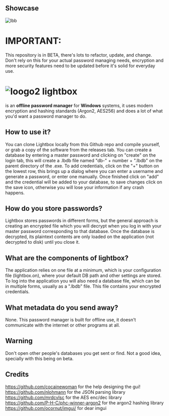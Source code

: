 ## Showcase
![lbb](https://github.com/javelin0x/lightbox/assets/162154063/622a2ae6-c5a5-4cc4-811b-7208197b6a04)

# IMPORTANT:
This repository is in BETA, there's lots to refactor, update, and change. Don't rely on this for your actual password managing needs, encryption and more security features need to be updated before it's solid for everyday use.

# ![loogo2](https://github.com/javelin0x/lightbox/assets/162154063/1948ee9d-aa36-464f-8fdc-f8d787981e25) lightbox 
is an **offline password manager** for **Windows** systems, it uses modern encryption and hashing standards (Argon2, AES256) and does a lot of what you'd want a password manager to do.

## How to use it?
You can clone Lightbox locally from this Github repo and compile yourself, or grab a copy of the software from the releases tab. You can create a database by entering a master password and clicking on "create" on the login tab, this will create a .lbdb file named "db-" + number + ".lbdb" on the parent directory of the .exe. To add credentials, click on the "+" button on the lowest row, this brings up a dialog where you can enter a username and generate a password, or enter one manually. Once finished click on "add" and the credential will be added to your database, to save changes click on the save icon, otherwise you will lose your information if any crash happens.

## How do you store passwords?
Lightbox stores passwords in different forms, but the general approach is creating an encrypted file which you will decrypt when you log in with your master password corresponding to that database. Once the database is decrypted, its plaintext contents are only loaded on the application (not decrypted to disk) until you close it.

## What are the components of lightbox?
The application relies on one file at a minimum, which is your configuration file (lightbox.on), where your default DB path and other settings are stored. To log into the application you will also need a database file, which can be in multiple forms, usually as a ".lbdb" file. This file contains your encrypted credentials. 

## What metadata do you send away?
None. This password manager is built for offline use, it doesn't communicate with the internet or other programs at all.

## Warning
Don't open other people's databases you get sent or find. Not a good idea, specially with this being on beta.

## Credits
https://github.com/cocainewoman for the help designing the gui!
https://github.com/nlohmann for the JSON parsing library
https://github.com/mrdcvlsc for the AES enc/dec library
https://github.com/P-H-C/phc-winner-argon2 for the argon2 hashing library
https://github.com/ocornut/imgui/ for dear imgui
